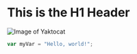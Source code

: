 # This is the H1 Header

![Image of Yaktocat](https://octodex.github.com/images/yaktocat.png)

``` javascript
var myVar = "Hello, world!";
```

